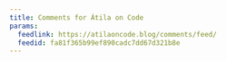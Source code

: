 ```yaml
---
title: Comments for Átila on Code
params:
  feedlink: https://atilaoncode.blog/comments/feed/
  feedid: fa81f365b99ef890cadc7dd67d321b8e
---
```


